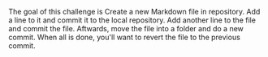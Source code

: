 The goal of this challenge is Create a new Markdown file in repository. Add a line to it and commit it to the local repository. Add another line to the file and commit the file. Aftwards, move the file into a folder and do a new commit. When all is done, you'll want to revert the file to the previous commit.